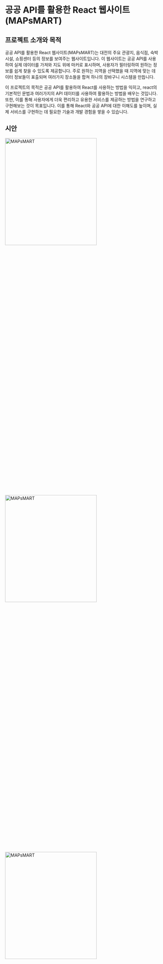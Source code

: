 # 공공 API를 활용한 React 웹사이트(MAPsMART)

## 프로젝트 소개와 목적

공공 API를 활용한 React 웹사이트(MAPsMART)는 대전의 주요 관광지, 음식점, 숙박시설, 쇼핑센터 등의 정보를 보여주는 웹사이트입니다. 이 웹사이트는 공공 API를 사용하여 실제 데이터를 가져와 지도 위에 마커로 표시하며, 사용자가 필터링하여 원하는 정보를 쉽게 찾을 수 있도록 제공합니다. 주로 원하는 지역을 선택했을 때 지역에 맞는 데이터 정보들이 표출되며 여러가지 장소들을 합쳐 하나의 장바구니 시스템을 만듭니다.

이 프로젝트의 목적은 공공 API를 활용하여 React를 사용하는 방법을 익히고, react의 기본적인 문법과 여러가지의 API 데이터를 사용하여 활용하는 방법을 배우는 것입니다. 또한, 이를 통해 사용자에게 더욱 편리하고 유용한 서비스를 제공하는 방법을 연구하고 구현해보는 것이 목표입니다. 이를 통해 React와 공공 API에 대한 이해도를 높이며, 실제 서비스를 구현하는 데 필요한 기술과 개발 경험을 쌓을 수 있습니다.
<br />

## 시안

<div style={{ display: "flex", flexDirection: "column" }}>
  <img src="https://img1.daumcdn.net/thumb/R1280x0/?scode=mtistory2&fname=https%3A%2F%2Fblog.kakaocdn.net%2Fdn%2FefGQp8%2FbtsdcIZW3IN%2FC3wP2FOjjBs41lHk2FMk2k%2Fimg.png" width="300px" height="30%" title="메인시안" alt="MAPsMART">
  <img src="https://img1.daumcdn.net/thumb/R1280x0/?scode=mtistory2&fname=https%3A%2F%2Fblog.kakaocdn.net%2Fdn%2ForfiU%2Fbtsc7wNRIpq%2FVJWRdIutT4HRWKXQekw3uK%2Fimg.png" width="300px" height="30%" title="서브페이지" alt="MAPsMART">
  <img src="https://img1.daumcdn.net/thumb/R1280x0/?scode=mtistory2&fname=https%3A%2F%2Fblog.kakaocdn.net%2Fdn%2FeIY9S5%2FbtsdaGvcUWa%2FDo5TMqL4zzUGGK9vLNYUfk%2Fimg.png" width="300px" height="30%" title="서브페이지" alt="MAPsMART">
  <img src="https://img1.daumcdn.net/thumb/R1280x0/?scode=mtistory2&fname=https%3A%2F%2Fblog.kakaocdn.net%2Fdn%2FmJEpj%2FbtsdaZVyGJB%2FLupGCkKapT1K9hawILsyaK%2Fimg.png" width="300px" height="30%" title="서브페이지" alt="MAPsMART">
</div>
<br />

## 개발기간

2023.04. 10 - 2023. 04. 28
<br />

## 사용언어(tool)

#### 개발환경 (environment)

<div style="display:flex">
<img src="https://img.shields.io/badge/visual studio code-007ACC?style=for-the-badge&logo=visual studio code&logoColor=white">
<img src="https://img.shields.io/badge/github-181717?style=for-the-badge&logo=github&logoColor=white">
<img src="https://img.shields.io/badge/git-F05032?style=for-the-badge&logo=git&logoColor=white">
</div>

#### 스타일 (style)

<div style="display:flex">
<img src="https://img.shields.io/badge/html5-E34F26?style=for-the-badge&logo=html5&logoColor=white">

 <img src="https://img.shields.io/badge/css-1572B6?style=for-the-badge&logo=css3&logoColor=white">
</div>

#### 개발 (development)

<div style="display:flex">
<img src="https://img.shields.io/badge/javascript-F7DF1E?style=for-the-badge&logo=javascript&logoColor=black">
<img src="https://img.shields.io/badge/react-61DAFB?style=for-the-badge&logo=react&logoColor=black"> 
<img src="https://img.shields.io/badge/bootstrap-7952B3?style=for-the-badge&logo=bootstrap&logoColor=white">
</div>

## Issue history

<br />

Link : [Notion](https://olive-shallot-51b.notion.site/Issue-history-80c948ec2c234778b08a5fd8fed7dd28)

## 내용정리

---

#### 기획

Link :[피그마(와이어프레임)](https://www.figma.com/file/KTwyDt4AR9nWYcL3zG302D/%EB%8C%80%EC%A0%84%EB%AB%84%EB%AB%84?type=design&node-id=0%3A1&t=UXAYexExcuZmaAWn-1)

#### 디자인

Link : [피그마(index, 스타일가이드)](https://www.figma.com/file/KTwyDt4AR9nWYcL3zG302D/%EB%8C%80%EC%A0%84%EB%AB%84%EB%AB%84?type=design&node-id=0%3A1&t=UXAYexExcuZmaAWn-1)

#### 퍼블리싱

Link : [깃허브](https://github.com/seotk/project4)

#### 구현

Link : [깃허브](https://github.com/seotk/project4)
